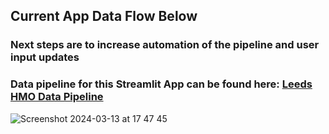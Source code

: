 ## Current App Data Flow Below 
### Next steps are to increase automation of the pipeline and user input updates

### Data pipeline for this Streamlit App can be found here: [Leeds HMO Data Pipeline](https://github.com/CHRISCARLON/Leeds-HMO-Lambda-Pipeline)

![Screenshot 2024-03-13 at 17 47 45](https://github.com/CHRISCARLON/Rate-My-Digs-Leeds/assets/138154138/371e87a1-bb5c-4758-af44-ee220c8f61ed)

